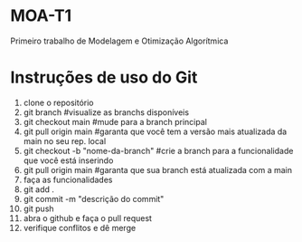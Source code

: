 # MOA-T1
Primeiro trabalho de Modelagem e Otimização Algorítmica

# Instruções de uso do Git
1. clone o repositório
2. git branch #visualize as branchs disponíveis
3. git checkout main #mude para a branch principal
4. git pull origin main #garanta que você tem a versão mais atualizada da main no seu rep. local
5. git checkout -b "nome-da-branch" #crie a branch para a funcionalidade que você está inserindo
6. git pull origin main #garanta que sua branch está atualizada com a main
7. faça as funcionalidades
8. git add .
9. git commit -m "descrição do commit"
10. git push
11. abra o github e faça o pull request
12. verifique conflitos e dê merge
